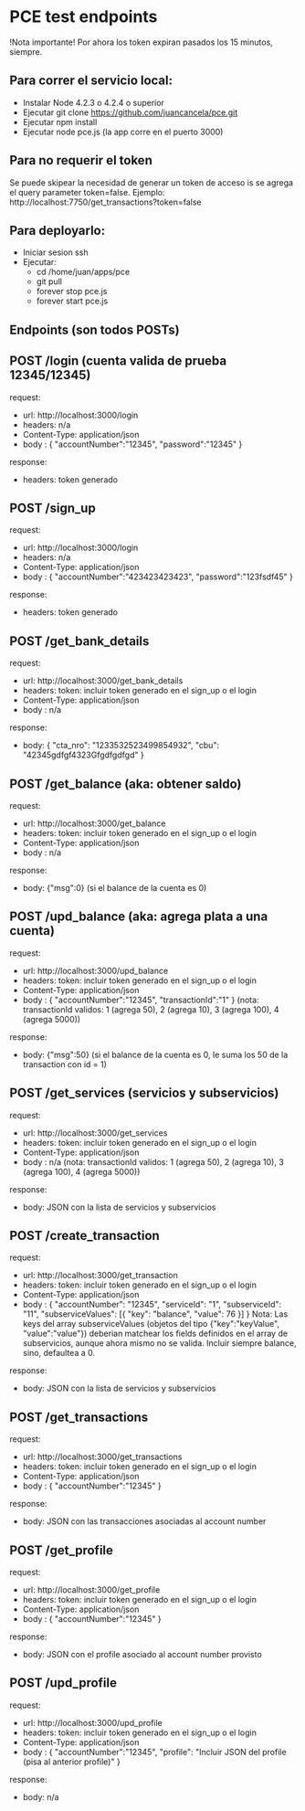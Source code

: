 # PCE test endpoints

!Nota importante! Por ahora los token expiran pasados los 15 minutos, siempre.

## Para correr el servicio local:

 - Instalar Node 4.2.3 o 4.2.4 o superior
 - Ejecutar git clone https://github.com/juancancela/pce.git
 - Ejecutar npm install
 - Ejecutar node pce.js  (la app corre en el puerto 3000)

## Para no requerir el token
Se puede skipear la necesidad de generar un token de acceso is se agrega el query parameter token=false.
Ejemplo: http://localhost:7750/get_transactions?token=false

## Para deployarlo:

  - Iniciar sesion ssh
  - Ejecutar:
    * cd /home/juan/apps/pce
    * git pull
    * forever stop pce.js
    * forever start pce.js

## Endpoints (son todos POSTs)
 
## POST /login  (cuenta valida de prueba 12345/12345)

  request:
  *   url: http://localhost:3000/login
  *   headers: n/a
  *   Content-Type: application/json
  *   body : {
      "accountNumber":"12345",
      "password":"12345"
    }

  response:
  * headers: token generado


## POST /sign_up
  
  request:
  *   url: http://localhost:3000/login
  *   headers: n/a
  *   Content-Type: application/json
  *   body : {
      "accountNumber":"423423423423",
      "password":"123fsdf45"
    }

  response:
  *   headers: token generado



## POST /get_bank_details

request:
* url: http://localhost:3000/get_bank_details
* headers: token: incluir token generado en el sign_up o el login
* Content-Type: application/json
* body : n/a

response:
* body: {
    "cta_nro": "1233532523499854932",
    "cbu": "42345gdfgf4323Gfgdfgdfgd"
  }


## POST /get_balance (aka: obtener saldo)

  request:
  *  url: http://localhost:3000/get_balance
  *  headers: token: incluir token generado en el sign_up o el login
  *  Content-Type: application/json
  *  body : n/a

  response:
  *  body: {"msg":0} (si el balance de la cuenta es 0)



## POST /upd_balance (aka: agrega plata a una cuenta)
  
  request:
  *  url: http://localhost:3000/upd_balance
  *  headers: token: incluir token generado en el sign_up o el login
  *  Content-Type: application/json
  *  body : {
     "accountNumber":"12345",
     "transactionId":"1"
   }
     (nota: transactionId validos: 1 (agrega 50), 2 (agrega 10), 3 (agrega 100), 4 (agrega 5000))

  response:
  *  body: {"msg":50} (si el balance de la cuenta es 0, le suma los 50 de la transaction con id = 1)


## POST /get_services (servicios y subservicios)

  request:
  *  url: http://localhost:3000/get_services
  *  headers: token: incluir token generado en el sign_up o el login
  *  Content-Type: application/json
  *  body : n/a
     (nota: transactionId validos: 1 (agrega 50), 2 (agrega 10), 3 (agrega 100), 4 (agrega 5000))

  response:
  *  body: JSON con la lista de servicios y subservicios


## POST /create_transaction

  request:
  *  url: http://localhost:3000/get_transaction
  *  headers: token: incluir token generado en el sign_up o el login
  *  Content-Type: application/json
  *  body : {
	  "accountNumber": "12345",
	  "serviceId": "1",
	  "subserviceId": "11",
	  "subserviceValues": [{
		  "key": "balance",
		  "value": 76
	  }]
     }
     Nota: Las keys del array subserviceValues (objetos del tipo {"key":"keyValue", "value":"value"}) deberian matchear los fields definidos en el array de subservicios, aunque ahora mismo no se valida. Incluir siempre balance, sino, defaultea a 0.

  response:
  *  body: JSON con la lista de servicios y subservicios
  
 
## POST /get_transactions

  request:
  *  url: http://localhost:3000/get_transactions
  *  headers: token: incluir token generado en el sign_up o el login
  *  Content-Type: application/json
  *  body : {
       "accountNumber":"12345"
     }

  response:
  *  body: JSON con las transacciones asociadas al account number
  

## POST /get_profile

  request:
  *  url: http://localhost:3000/get_profile
  *  headers: token: incluir token generado en el sign_up o el login
  *  Content-Type: application/json
  *  body : {
       "accountNumber":"12345"
     }

  response:
  *  body: JSON con el profile asociado al account number provisto
    
  
## POST /upd_profile

  request:
  *  url: http://localhost:3000/upd_profile
  *  headers: token: incluir token generado en el sign_up o el login
  *  Content-Type: application/json
  *  body : {
       "accountNumber":"12345",
       "profile": "Incluir JSON del profile (pisa al anterior profile)"
     }

  response:
  *  body: n/a
    

